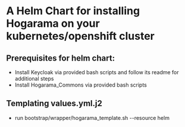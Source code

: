 # A Helm Chart for installing Hogarama on your kubernetes/openshift cluster

## Prerequisites for helm chart: 
- Install Keycloak via provided bash scripts and follow its readme for additional steps
- Install Hogarama_Commons via provided bash scripts

## Templating values.yml.j2
- run bootstrap/wrapper/hogarama_template.sh --resource helm